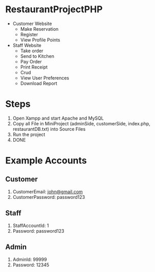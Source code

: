 # RestaurantProjectPHP
- Customer Website
  - Make Reservation
  - Register
  - View Profile Points
- Staff Website
  - Take order
  - Send to Kitchen
  - Pay Order
  - Print Receipt
  - Crud
  - View User Preferences
  - Download Report


# Steps
1. Open Xampp and start Apache and MySQL
2. Copy all File in MiniProject (adminSide, customerSide, index.php, restaurantDB.txt) into Source Files
3. Run the project
4. DONE

# Example Accounts
## Customer
1. CustomerEmail: john@gmail.com
2. CustomerPassword: password123

## Staff
1. StaffAccountId: 1
2. Password: password123

## Admin
1. AdminId: 99999
2. Password: 12345

